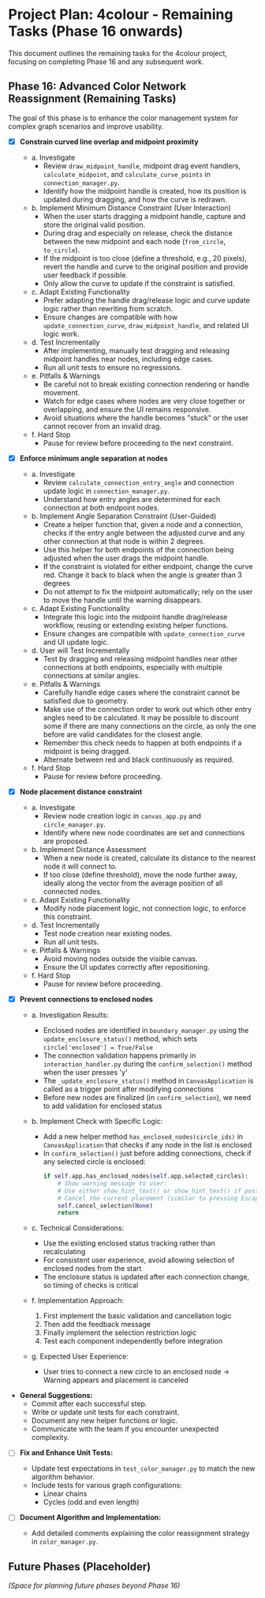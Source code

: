 # Project Plan: 4colour - Remaining Tasks (Phase 16 onwards)

This document outlines the remaining tasks for the 4colour project, focusing on completing Phase 16 and any subsequent work.

## Phase 16: Advanced Color Network Reassignment (Remaining Tasks)

The goal of this phase is to enhance the color management system for complex graph scenarios and improve usability.

- [x] **Constrain curved line overlap and midpoint proximity**
    * a. Investigate
        - Review `draw_midpoint_handle`, midpoint drag event handlers, `calculate_midpoint`, and `calculate_curve_points` in `connection_manager.py`.
        - Identify how the midpoint handle is created, how its position is updated during dragging, and how the curve is redrawn.
    * b. Implement Minimum Distance Constraint (User Interaction)
        - When the user starts dragging a midpoint handle, capture and store the original valid position.
        - During drag and especially on release, check the distance between the new midpoint and each node (`from_circle`, `to_circle`).
        - If the midpoint is too close (define a threshold, e.g., 20 pixels), revert the handle and curve to the original position and provide user feedback if possible.
        - Only allow the curve to update if the constraint is satisfied.
    * c. Adapt Existing Functionality
        - Prefer adapting the handle drag/release logic and curve update logic rather than rewriting from scratch.
        - Ensure changes are compatible with how `update_connection_curve`, `draw_midpoint_handle`, and related UI logic work.
    * d. Test Incrementally
        - After implementing, manually test dragging and releasing midpoint handles near nodes, including edge cases.
        - Run all unit tests to ensure no regressions.
    * e. Pitfalls & Warnings
        - Be careful not to break existing connection rendering or handle movement.
        - Watch for edge cases where nodes are very close together or overlapping, and ensure the UI remains responsive.
        - Avoid situations where the handle becomes "stuck" or the user cannot recover from an invalid drag.
    * f. Hard Stop
        - Pause for review before proceeding to the next constraint.

- [x] **Enforce minimum angle separation at nodes**
    * a. Investigate
        - Review `calculate_connection_entry_angle` and connection update logic in `connection_manager.py`.
        - Understand how entry angles are determined for each connection at both endpoint nodes.
    * b. Implement Angle Separation Constraint (User-Guided)
        - Create a helper function that, given a node and a connection, checks if the entry angle between the adjusted curve and any other connection at that node is within 2 degrees.
        - Use this helper for both endpoints of the connection being adjusted when the user drags the midpoint handle.
        - If the constraint is violated for either endpoint, change the curve red. Change it back to black when the angle is greater than 3 degrees
        - Do not attempt to fix the midpoint automatically; rely on the user to move the handle until the warning disappears.
    * c. Adapt Existing Functionality
        - Integrate this logic into the midpoint handle drag/release workflow, reusing or extending existing helper functions.
        - Ensure changes are compatible with `update_connection_curve` and UI update logic.
    * d. User will Test Incrementally
        - Test by dragging and releasing midpoint handles near other connections at both endpoints, especially with multiple connections at similar angles.
    * e. Pitfalls & Warnings
        - Carefully handle edge cases where the constraint cannot be satisfied due to geometry.
        - Make use of the connection order to work out which other entry angles need to be calculated. It may be possible to discount some if there are many connections on the circle, as only the one before are valid candidates for the closest angle.
        - Remember this check needs to happen at both endpoints if a midpoint is being dragged.
        - Alternate between red and black continuously as required.
    * f. Hard Stop
        - Pause for review before proceeding.

- [x] **Node placement distance constraint**
    * a. Investigate
        - Review node creation logic in `canvas_app.py` and `circle_manager.py`.
        - Identify where new node coordinates are set and connections are proposed.
    * b. Implement Distance Assessment
        - When a new node is created, calculate its distance to the nearest node it will connect to.
        - If too close (define threshold), move the node further away, ideally along the vector from the average position of all connected nodes.
    * c. Adapt Existing Functionality
        - Modify node placement logic, not connection logic, to enforce this constraint.
    * d. Test Incrementally
        - Test node creation near existing nodes.
        - Run all unit tests.
    * e. Pitfalls & Warnings
        - Avoid moving nodes outside the visible canvas.
        - Ensure the UI updates correctly after repositioning.
    * f. Hard Stop
        - Pause for review before proceeding.

- [x] **Prevent connections to enclosed nodes**
    * a. Investigation Results:
        - Enclosed nodes are identified in `boundary_manager.py` using the `update_enclosure_status()` method, which sets `circle['enclosed'] = True/False`
        - The connection validation happens primarily in `interaction_handler.py` during the `confirm_selection()` method when the user presses 'y'
        - The `_update_enclosure_status()` method in `CanvasApplication` is called as a trigger point after modifying connections
        - Before new nodes are finalized (in `confirm_selection`), we need to add validation for enclosed status
        
    * b. Implement Check with Specific Logic:
        - Add a new helper method `has_enclosed_nodes(circle_ids)` in `CanvasApplication` that checks if any node in the list is enclosed
        - In `confirm_selection()` just before adding connections, check if any selected circle is enclosed:
          ```python
          if self.app.has_enclosed_nodes(self.app.selected_circles):
              # Show warning message to user:
              # Use either show_hint_text() or show_hint_text() if possible, copy from existing implementations elsewhere in the app.
              # Cancel the current placement (similar to pressing Escape)
              self.cancel_selection(None)
              return
          ```
      
    * c. Technical Considerations:
        - Use the existing enclosed status tracking rather than recalculating
        - For consistent user experience, avoid allowing selection of enclosed nodes from the start
        - The enclosure status is updated after each connection change, so timing of checks is critical
        
    * f. Implementation Approach:
        1. First implement the basic validation and cancellation logic
        2. Then add the feedback message
        3. Finally implement the selection restriction logic
        4. Test each component independently before integration
    
    * g. Expected User Experience:
        - User tries to connect a new circle to an enclosed node → Warning appears and placement is canceled

- **General Suggestions:**
    - Commit after each successful step.
    - Write or update unit tests for each constraint.
    - Document any new helper functions or logic.
    - Communicate with the team if you encounter unexpected complexity.

- [ ] **Fix and Enhance Unit Tests:**
    * Update test expectations in `test_color_manager.py` to match the new algorithm behavior.
    * Include tests for various graph configurations:
        - Linear chains
        - Cycles (odd and even length)

- [ ] **Document Algorithm and Implementation:**
    * Add detailed comments explaining the color reassignment strategy in `color_manager.py`.

## Future Phases (Placeholder)

*(Space for planning future phases beyond Phase 16)*